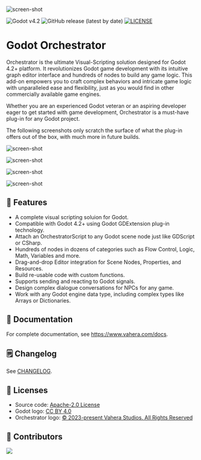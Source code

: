 ![screen-shot](https://cdn.vahera.com/utG8NiO3oN8sfXvI2ZZ0zg/04e5cfe2-58ed-4803-e372-b3e3c1dcaf00/public)

![Godot v4.2](https://img.shields.io/badge/Godot-v4.2-%23478cbf?logo=godot-engine&logoColor=white&style=flat-square)
![GitHub release (latest by date)](https://img.shields.io/github/v/release/Vahera/godot-orchestrator?&style=flat-square)
[![LICENSE](https://img.shields.io/badge/license-Apache--2.0-blue?logo=apache)](https://github.com/Vahera/godot-orchestrator/blob/main/LICENSE)

# Godot Orchestrator

Orchestrator is the ultimate Visual-Scripting solution designed for Godot 4.2+ platform.
It revolutionizes Godot game development with its intuitive graph editor interface and hundreds of nodes to build any game logic.
This add-on empowers you to craft complex behaviors and intricate game logic with unparalleled ease and flexibility, just as you would find in other commercially available game engines.

Whether you are an experienced Godot veteran or an aspiring developer eager to get started with game development, Orchestrator is a must-have plug-in for any Godot project.

The following screenshots only scratch the surface of what the plug-in offers out of the box, with much more in future builds.

![screen-shot](https://cdn.vahera.com/utG8NiO3oN8sfXvI2ZZ0zg/ed555aac-f8a1-4e96-1f3c-1c25ce8abf00/public)

![screen-shot](https://cdn.vahera.com/utG8NiO3oN8sfXvI2ZZ0zg/beefbd77-67a8-4f24-7b89-db5e53ae3800/public)

![screen-shot](https://cdn.vahera.com/utG8NiO3oN8sfXvI2ZZ0zg/6dfb6d00-5999-4cff-f0c5-0f8ab146cf00/public)

![screen-shot](https://cdn.vahera.com/utG8NiO3oN8sfXvI2ZZ0zg/c0a9d510-9e20-4729-dca1-47c1cca53900/public)

## 🚀 Features

* A complete visual scripting soluion for Godot.
* Compatible with Godot 4.2+ using Godot GDExtension plug-in technology.
* Attach an OrchestratorScript to any Godot scene node just like GDScript or CSharp.
* Hundreds of nodes in dozens of categories such as Flow Control, Logic, Math, Variables and more. 
* Drag-and-drop Editor integration for Scene Nodes, Properties, and Resources.
* Build re-usable code with custom functions.
* Supports sending and reacting to Godot signals.
* Design complex dialogue conversations for NPCs for any game.
* Work with any Godot engine data type, including complex types like Arrays or Dictionaries.

## 📑 Documentation

For complete documentation, see https://www.vahera.com/docs.

## 🗒️ Changelog

See [CHANGELOG](https://github.com/Vahera/godot-orchestrator/blob/main/CHANGELOG.md).

## 📝 Licenses

- Source code: [Apache-2.0 License](/LICENSE)
- Godot logo: [CC BY 4.0](https://creativecommons.org/licenses/by/4.0/)
- Orchestrator logo: [&copy; 2023-present Vahera Studios. All Rights Reserved](https://support.vahera.com/legal/webcn.html)

## 👏 Contributors

<a href="https://github.com/Vahera/godot-orchestrator/graphs/contributors">
  <img src="https://contributors-img.web.app/image?repo=vahera/godot-orchestrator" />
</a>
